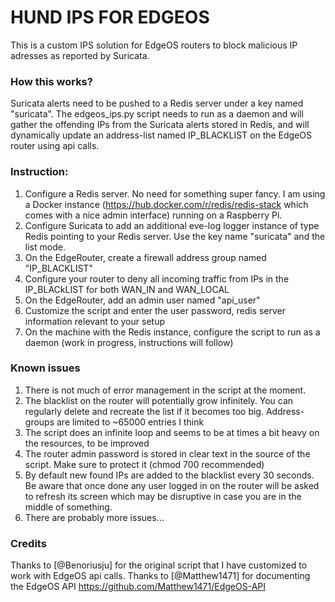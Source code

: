 # HUND IPS FOR EDGEOS

This is a custom IPS solution for EdgeOS routers to block malicious IP adresses as reported by Suricata. 

### How this works?

Suricata alerts need to be pushed to a Redis server under a key named "suricata". The edgeos_ips.py script needs to run as a daemon and will gather the offending IPs from the Suricata alerts stored in Redis, and will dynamically update an address-list named IP_BLACKLIST on the EdgeOS router using api calls.

### Instruction:

1. Configure a Redis server. No need for something super fancy. I am using a Docker instance (https://hub.docker.com/r/redis/redis-stack which comes with a nice admin interface) running on a Raspberry Pi.
2. Configure Suricata to add an additional eve-log logger instance of type Redis pointing to your Redis server. Use the key name "suricata" and the list mode.
3. On the EdgeRouter, create a firewall address group named "IP_BLACKLIST"
4. Configure your router to deny all incoming traffic from IPs in the IP_BLACkLIST for both WAN_IN and WAN_LOCAL 
5. On the EdgeRouter, add an admin user named "api_user"
6. Customize the script and enter the user password, redis server information relevant to your setup
7. On the machine with the Redis instance, configure the script to run as a daemon (work in progress, instructions will follow)

### Known issues

1. There is not much of error management in the script at the moment.
2. The blacklist on the router will potentially grow infinitely. You can regularly delete and recreate the list if it becomes too big. Address-groups are limited to ~65000 entries I think
3. The script does an infinite loop and seems to be at times a bit heavy on the resources, to be improved
4. The router admin password is stored in clear text in the source of the script. Make sure to protect it (chmod 700 recommended)
5. By default new found IPs are added to the blacklist every 30 seconds. Be aware that once done any user logged in on the router will be asked to refresh its screen which may be disruptive in case you are in the middle of something.
6. There are probably more issues... 

### Credits
Thanks to [@Benoriusju] for the original script that I have customized to work with EdgeOS api calls.
Thanks to [@Matthew1471] for documenting the EdgeOS API https://github.com/Matthew1471/EdgeOS-API
